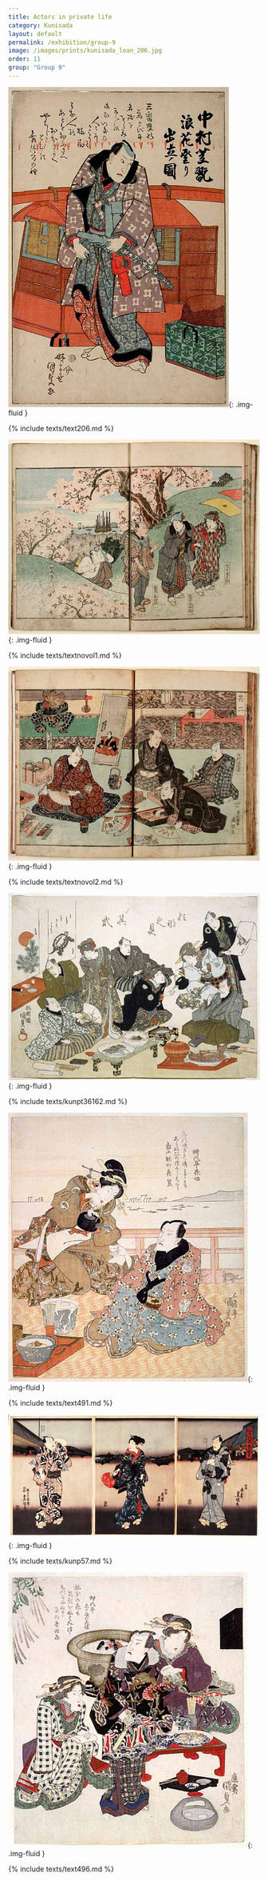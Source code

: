 ```yaml
---
title: Actors in private life
category: Kunisada
layout: default
permalink: /exhibition/group-9
image: /images/prints/kunisada_loan_206.jpg
order: 11
group: "Group 9"
---
```


![Kunisada Loan ](/images/prints/kunisada_loan_206.jpg){: .img-fluid }

{% include texts/text206.md %}

![Kunisada Loan ](/images/prints/kunisada_loan_-_natsu_no_fuji_vol_1.jpg){: .img-fluid }

{% include texts/textnovol1.md %}

![Kunisada Loan ](/images/prints/kunisada_loan_-_natsu_no_fuji_vol_2.jpg){: .img-fluid }

{% include texts/textnovol2.md %}

![Kunisada Image](/images/prints/p.62-1938.jpg){: .img-fluid }

{% include texts/kunpt36162.md %}

![Kunisada Image](/images/prints/p.491-1937.jpg){: .img-fluid }

{% include texts/text491.md %}

![Kunisada Image](/images/prints/p.57-1999.jpg){: .img-fluid }

{% include texts/kunp57.md %}

![Kunisada Image](/images/prints/p.496-1937.jpg){: .img-fluid }

{% include texts/text496.md %}

